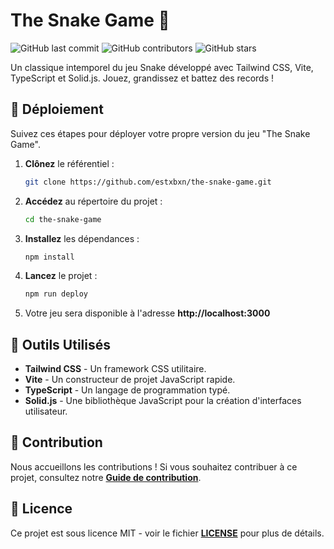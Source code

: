 # The Snake Game 🐍

![GitHub last commit](https://img.shields.io/github/last-commit/estxbxn/the-snake-game)
![GitHub contributors](https://img.shields.io/github/contributors/estxbxn/the-snake-game)
![GitHub stars](https://img.shields.io/github/stars/estxbxn/the-snake-game?style=social)

Un classique intemporel du jeu Snake développé avec Tailwind CSS, Vite, TypeScript et Solid.js. Jouez, grandissez et
battez des records !

## 🚀 Déploiement

Suivez ces étapes pour déployer votre propre version du jeu "The Snake Game".

1. **Clônez** le référentiel :
   ```bash
   git clone https://github.com/estxbxn/the-snake-game.git
   ```

2. **Accédez** au répertoire du projet :
   ```bash
   cd the-snake-game
   ```

3. **Installez** les dépendances :
   ```bash
   npm install
   ```

4. **Lancez** le projet :
   ```bash
   npm run deploy
   ```

5. Votre jeu sera disponible à l'adresse **http://localhost:3000**

## 🧰 Outils Utilisés

- **Tailwind CSS** - Un framework CSS utilitaire.
- **Vite** - Un constructeur de projet JavaScript rapide.
- **TypeScript** - Un langage de programmation typé.
- **Solid.js** - Une bibliothèque JavaScript pour la création d'interfaces utilisateur.

## 🤝 Contribution

Nous accueillons les contributions ! Si vous souhaitez contribuer à ce projet, consultez notre **[Guide de contribution](https://github.com/estxbxn/the-snake-game/blob/dev/CONTRIBUTING.md)**.

## 📝 Licence

Ce projet est sous licence MIT - voir le fichier **[LICENSE](https://github.com/estxbxn/the-snake-game/blob/dev/LICENSE)** pour
plus de détails.
